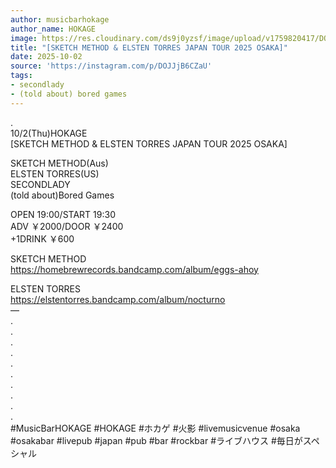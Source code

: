 ```yaml
---
author: musicbarhokage
author_name: HOKAGE
image: https://res.cloudinary.com/ds9j0yzsf/image/upload/v1759820417/DOJJjB6CZaU.jpg
title: "[SKETCH METHOD & ELSTEN TORRES JAPAN TOUR 2025 OSAKA]"
date: 2025-10-02
source: 'https://instagram.com/p/DOJJjB6CZaU'
tags:
- secondlady
- (told about) bored games
---
```

.<br>
10/2(Thu)HOKAGE<br>
[SKETCH METHOD & ELSTEN TORRES JAPAN TOUR 2025 OSAKA]

SKETCH METHOD(Aus)<br>
ELSTEN TORRES(US)<br>
SECONDLADY<br>
(told about)Bored Games

OPEN 19:00/START 19:30<br>
ADV ￥2000/DOOR ￥2400<br>
+1DRINK ￥600

SKETCH METHOD<br>
https://homebrewrecords.bandcamp.com/album/eggs-ahoy

ELSTEN TORRES<br>
https://elstentorres.bandcamp.com/album/nocturno<br>
—<br>
.<br>
.<br>
.<br>
.<br>
.<br>
.<br>
.<br>
.<br>
.<br>
.<br>
#MusicBarHOKAGE #HOKAGE #ホカゲ #火影 #livemusicvenue #osaka #osakabar #livepub #japan #pub #bar #rockbar #ライブハウス #毎日がスペシャル